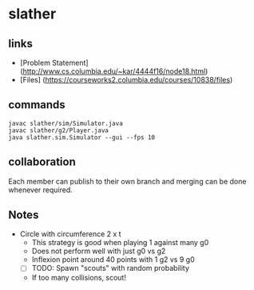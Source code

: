 # slather

## links
 * [Problem Statement] (http://www.cs.columbia.edu/~kar/4444f16/node18.html)
 * [Files] (https://courseworks2.columbia.edu/courses/10838/files)

## commands
    javac slather/sim/Simulator.java
    javac slather/g2/Player.java
    java slather.sim.Simulator --gui --fps 10

## collaboration
Each member can publish to their own branch and merging can be done whenever required.

## Notes
 * Circle with circumference 2 x t
   - This strategy is good when playing 1 against many g0
   - Does not perform well with just g0 vs g2
   - Inflexion point around 40 points with 1 g2 vs 9 g0
   - [ ] TODO: Spawn "scouts" with random probability
   - If too many collisions, scout!

